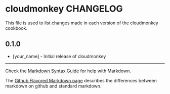 cloudmonkey CHANGELOG
=====================

This file is used to list changes made in each version of the cloudmonkey cookbook.

0.1.0
-----
- [your_name] - Initial release of cloudmonkey

- - -
Check the [Markdown Syntax Guide](http://daringfireball.net/projects/markdown/syntax) for help with Markdown.

The [Github Flavored Markdown page](http://github.github.com/github-flavored-markdown/) describes the differences between markdown on github and standard markdown.
